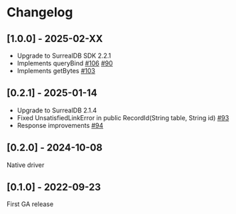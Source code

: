 # Changelog

## [1.0.0] - 2025-02-XX

- Upgrade to SurrealDB SDK 2.2.1
- Implements queryBind [#106](https://github.com/surrealdb/surrealdb.java/pull/106) [#90](https://github.com/surrealdb/surrealdb.java/issues/90)
- Implements getBytes [#103](https://github.com/surrealdb/surrealdb.java/pull/103)

## [0.2.1] - 2025-01-14

- Upgrade to SurrealDB 2.1.4
- Fixed UnsatisfiedLinkError in public RecordId(String table, String id) [#93](https://github.com/surrealdb/surrealdb.java/pull/93)
- Response improvements [#94](https://github.com/surrealdb/surrealdb.java/pull/94)

## [0.2.0] - 2024-10-08

Native driver

## [0.1.0] - 2022-09-23

First GA release

